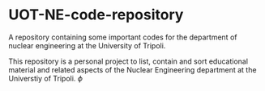 # UOT-NE-code-repository
A repository containing some important codes for the department of nuclear engineering at the University of Tripoli.

This repository is a personal project to list, contain and sort educational material and related aspects of the Nuclear Engineering department at the Universtiy of Tripoli.
$\phi$



